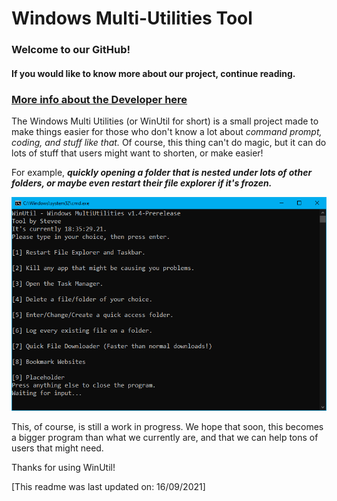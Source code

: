 # Windows Multi-Utilities Tool

### Welcome to our GitHub!
#### If you would like to know more about our project, continue reading.
### [More info about the Developer here](https://my.bio/steveewastaken)

The Windows Multi Utilities (or WinUtil for short) is a small project made to make things easier for those who don't know a lot about *command prompt, coding, and stuff like that.* Of course, this thing can't do magic, but it can do lots of stuff that users might want to shorten, or make easier! 

For example, ***quickly opening a folder that is nested under lots of other folders, or maybe even restart their file explorer if it's frozen.***

![The UI can be seen here. ](https://raw.githubusercontent.com/SteveYT77/winutil/main/winutil-media/ui-1.4-pre.png "The look of the GUI.")

This, of course, is still a work in progress. We hope that soon, this becomes a bigger program than what we currently are, and that we can help tons of users that might need.

Thanks for using WinUtil!

[This readme was last updated on: 16/09/2021]
